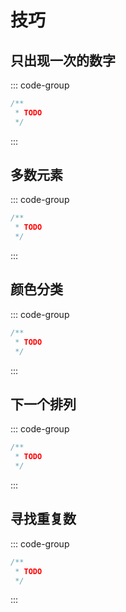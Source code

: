 # 技巧

## 只出现一次的数字

::: code-group

```java []
/**
 * TODO
 */
```

:::

## 多数元素

::: code-group

```java []
/**
 * TODO
 */
```

:::

## 颜色分类

::: code-group

```java []
/**
 * TODO
 */
```

:::

## 下一个排列

::: code-group

```java []
/**
 * TODO
 */
```

:::

## 寻找重复数

::: code-group

```java []
/**
 * TODO
 */
```

:::
